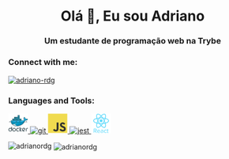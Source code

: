 <h1 align="center">Olá 👋, Eu sou Adriano</h1>
<h3 align="center">Um estudante de programação web na Trybe</h3>

<h3 align="left">Connect with me:</h3>
<p align="left">
<a href="https://linkedin.com/in/adriano-rdg" target="blank"><img align="center" src="https://raw.githubusercontent.com/rahuldkjain/github-profile-readme-generator/master/src/images/icons/Social/linked-in-alt.svg" alt="adriano-rdg" height="30" width="40" /></a>
</p>

<h3 align="left">Languages and Tools:</h3>
<p align="left"> <a href="https://www.docker.com/" target="_blank" rel="noreferrer"> <img src="https://raw.githubusercontent.com/devicons/devicon/master/icons/docker/docker-original-wordmark.svg" alt="docker" width="40" height="40"/> </a> <a href="https://git-scm.com/" target="_blank" rel="noreferrer"> <img src="https://www.vectorlogo.zone/logos/git-scm/git-scm-icon.svg" alt="git" width="40" height="40"/> </a> <a href="https://developer.mozilla.org/en-US/docs/Web/JavaScript" target="_blank" rel="noreferrer"> <img src="https://raw.githubusercontent.com/devicons/devicon/master/icons/javascript/javascript-original.svg" alt="javascript" width="40" height="40"/> </a> <a href="https://jestjs.io" target="_blank" rel="noreferrer"> <img src="https://www.vectorlogo.zone/logos/jestjsio/jestjsio-icon.svg" alt="jest" width="40" height="40"/> </a> <a href="https://reactjs.org/" target="_blank" rel="noreferrer"> <img src="https://raw.githubusercontent.com/devicons/devicon/master/icons/react/react-original-wordmark.svg" alt="react" width="40" height="40"/> </a> </p>

<div align=center>
<p><img align="left" src="https://github-readme-stats.vercel.app/api/top-langs?username=adrianordg&show_icons=true&locale=en&layout=compact" alt="adrianordg" /></p>
</div>

<p>&nbsp;<img align="center" src="https://github-readme-stats.vercel.app/api?username=adrianordg&show_icons=true&locale=en" alt="adrianordg" /></p>

